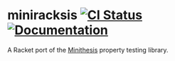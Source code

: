# miniracksis [![CI Status][ci-status-badge]][ci-status] [![Documentation][docs-badge]][docs]

A Racket port of the [Minithesis][minithesis] property testing library.

[ci-status]: https://github.com/jackfirth/miniracksis/actions
[ci-status-badge]: https://github.com/jackfirth/miniracksis/workflows/CI/badge.svg
[docs]: https://docs.racket-lang.org/miniracksis/index.html
[docs-badge]: https://img.shields.io/badge/docs-published-blue.svg
[minithesis]: https://github.com/DRMacIver/minithesis
